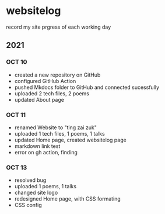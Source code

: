 # websitelog

record my site prgress of each working day

## 2021

### OCT 10

- created a new repository on GitHub
- configured GitHub Action
- pushed Mkdocs folder to GitHub and connected sucessfully
- uploaded 2 tech files, 2 poems
- updated About page

### OCT 11

- renamed Website to "ting zai zuk"
- uploaded 1 tech files, 1 poems, 1 talks
- updated Home page, created websitelog page
- markdown link test
- error on gh action, finding

### OCT 13

- resolved bug
- uploaded 1 poems, 1 talks
- changed site logo
- redesigned Home page, with CSS formating
- CSS config